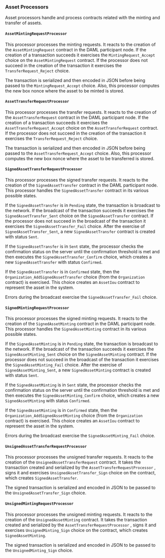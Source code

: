 ### Asset Processors

Asset processors handle and process contracts related with the minting and transfer of assets.

#### `AssetMintingRequestProcessor`

This processor processes the minting requests. It reacts to the creation of the `AssetMintingRequest` contract in the DAML participant node. If the creation of a transaction succeeds it exercises the `MintingRequest_Accept` choice on the `AssetMintingRequest` contract. If the processor does not succeed in the creation of the transaction it exercises the `TransferRequest_Reject` choice.

The transaction is serialized and then encoded in JSON before being passed to the `MintingRequest_Accept` choice. Also, this processor computes the new box nonce where the asset to be minted is stored.

#### `AssetTransferRequestProcessor`

This processor processes the transfer requests. It reacts to the creation of the `AssetTransferRequest` contract in the DAML participant node. If the creation of a transaction succeeds it exercises the `AssetTransferRequest_Accept` choice on the `AssetTransferRequest` contract.  If the processor does not succeed in the creation of the transaction it exercises the `TransferRequest_Reject` choice.

The transaction is serialized and then encoded in JSON before being passed to the `AssetTransferRequest_Accept` choice. Also, this processor computes the new box nonce where the asset to be transferred is stored.

#### `SignedAssetTransferRequestProcessor`

This processor processes the signed transfer requests. It reacts to the creation of the `SignedAssetTransfer` contract in the DAML participant node. This processor handles the `SignedAssetTransfer` contract in its various possible states. 

If the `SignedAssetTransfer` is in `Pending` state, the transaction is broadcast to the network. If the broadcast of the transaction succeeds it exercises the `SignedAssetTransfer_Sent` choice on the `SignedAssetTransfer` contract.  If the processor does not succeed in the broadcast of the transaction it exercises the `SignedAssetTransfer_Fail` choice. After the exercise of `SignedAssetTransfer_Sent`, a new `SignedAssetTransfer` contract is created with status `Sent`.

If the `SignedAssetTransfer` is in `Sent` state, the processor checks the confirmation status on the server until the confirmation threshold is met and then  executes the `SignedAssetTransfer_Confirm` choice, which creates a new  `SignedAssetTransfer` with status `Confirmed`.

If the `SignedAssetTransfer` is in `Confirmed` state, then the `Organization_AddSignedAssetTransfer` choice (from the `Organization` contract) is exercised. This choice creates an `AssetIou` contract to represent the asset in the system.

Errors during the broadcast exercise the `SignedAssetTransfer_Fail` choice.

#### `SignedMintingRequestProcessor`

This processor processes the signed minting requests. It reacts to the creation of the `SignedAssetMinting` contract in the DAML participant node. This processor handles the `SignedAssetMinting` contract in its various possible states. 

If the `SignedAssetMinting` is in `Pending` state, the transaction is broadcast to the network. If the broadcast of the transaction succeeds it exercises the `SignedAssetMinting_Sent` choice on the `SignedAssetMinting` contract.  If the processor does not succeed in the broadcast of the transaction it exercises the `SignedAssetMinting_Fail` choice. After the exercise of `SignedAssetMinting_Sent`, a new `SignedAssetMinting` contract is created with status `Sent`.

If the `SignedAssetMinting` is in `Sent` state, the processor checks the confirmation status on the server until the confirmation threshold is met and then executes the `SignedAssetMinting_Confirm` choice, which creates a new  `SignedAssetMinting` with status `Confirmed`.

If the `SignedAssetMinting` is in `Confirmed` state, then the `Organization_AddSignedAssetMinting` choice (from the `Organization` contract) is exercised. This choice creates an `AssetIou` contract to represent the asset in the system.

Errors during the broadcast exercise the `SignedAssetMinting_Fail` choice.

#### `UnsignedAssetTransferRequestProcessor`

This processor processes the unsigned transfer requests. It reacts to the creation of the `UnsignedAssetTransferRequest` contract. It takes the transaction created and serialized by the `AssetTransferRequestProcessor` , signs it and exercises `UnsignedAssetTransfer_Sign` choice on the contract, which creates `SignedAssetTransfer`.

The signed transaction is serialized and encoded in JSON to be passed to the  `UnsignedAssetTransfer_Sign` choice.

#### `UnsignedMintingRequestProcessor`

This processor processes the unsigned minting requests. It reacts to the creation of the `UnsignedAssetMinting` contract. It takes the transaction created and serialized by the `AssetTransferRequestProcessor` , signs it and exercises `UnsignedMinting_Sign` choice on the contract, which creates `SignedAssetMinting`.

The signed transaction is serialized and encoded in JSON to be passed to the  `UnsignedMinting_Sign` choice.
